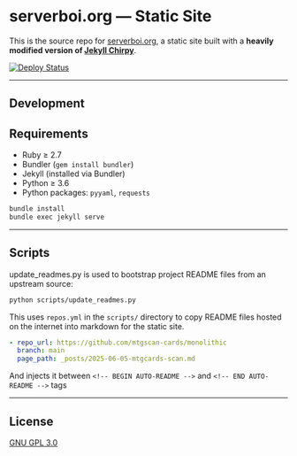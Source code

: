# serverboi.org — Static Site

This is the source repo for [serverboi.org](https://serverboi.org), a static site built with a **heavily modified version of [Jekyll Chirpy](https://github.com/cotes2020/jekyll-theme-chirpy)**.

[![Deploy Status](https://github.com/JakeTurner616/JakeTurner616.github.io/actions/workflows/pages-deploy.yml/badge.svg)](https://github.com/JakeTurner616/JakeTurner616.github.io/actions/workflows/pages-deploy.yml)


---

## Development

## Requirements

* Ruby ≥ 2.7
* Bundler (`gem install bundler`)
* Jekyll (installed via Bundler)
* Python ≥ 3.6
* Python packages: `pyyaml`, `requests`


```bash
bundle install
bundle exec jekyll serve
```

---

## Scripts

update_readmes.py is used to bootstrap project README files from an upstream source:

```bash
python scripts/update_readmes.py
```

This uses `repos.yml` in the `scripts/` directory to copy README files hosted on the internet into markdown for the static site.

```yml
- repo_url: https://github.com/mtgscan-cards/monolithic
  branch: main
  page_path: _posts/2025-06-05-mtgcards-scan.md
```
And injects it between `<!-- BEGIN AUTO-README -->` and `<!-- END AUTO-README -->` tags

---

## License

[GNU GPL 3.0](LICENSE.md)